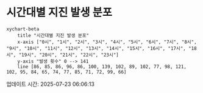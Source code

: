 # 시간대별 지진 발생 분포

```mermaid
xychart-beta
    title "시간대별 지진 발생 분포"
    x-axis ["0시", "1시", "2시", "3시", "4시", "5시", "6시", "7시", "8시", "9시", "10시", "11시", "12시", "13시", "14시", "15시", "16시", "17시", "18시", "19시", "20시", "21시", "22시", "23시"]
    y-axis "발생 횟수" 0 --> 141
    line [86, 85, 86, 96, 86, 100, 139, 102, 89, 102, 77, 98, 121, 102, 95, 84, 65, 74, 77, 85, 71, 72, 99, 66]
```

업데이트 시간: 2025-07-23 06:06:13

